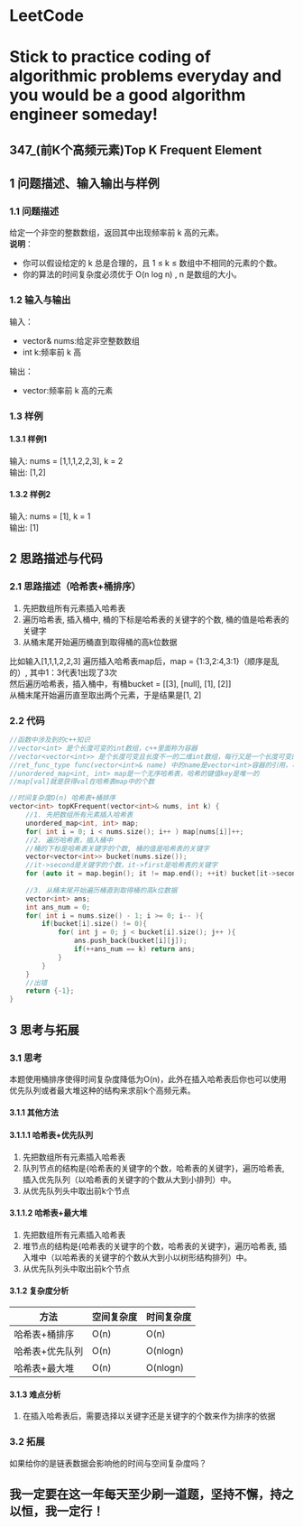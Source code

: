 # LeetCode
# Stick to practice coding of algorithmic problems everyday and you would be a good algorithm engineer someday!
## 347_(前K个高频元素)Top K Frequent Element
## 1 问题描述、输入输出与样例
### 1.1 问题描述
给定一个非空的整数数组，返回其中出现频率前 k 高的元素。<br>
__说明__：
* 你可以假设给定的 k 总是合理的，且 1 ≤ k ≤ 数组中不相同的元素的个数。
* 你的算法的时间复杂度必须优于 O(n log n) , n 是数组的大小。
### 1.2 输入与输出
输入：
* vector<int>& nums:给定非空整数数组
* int k:频率前 k 高

输出：
* vector<int>:频率前 k 高的元素
### 1.3 样例
#### 1.3.1 样例1
输入: nums = [1,1,1,2,2,3], k = 2<br>
输出: [1,2]
#### 1.3.2 样例2
输入: nums = [1], k = 1<br>
输出: [1]
## 2 思路描述与代码	
### 2.1 思路描述（哈希表+桶排序）
1. 先把数组所有元素插入哈希表
2. 遍历哈希表, 插入桶中, 桶的下标是哈希表的关键字的个数, 桶的值是哈希表的关键字
3. 从桶末尾开始遍历桶直到取得桶的高k位数据

比如输入[1,1,1,2,2,3]
遍历插入哈希表map后，map = {1:3,2:4,3:1}（顺序是乱的）, 其中1：3代表1出现了3次<br>
然后遍历哈希表，插入桶中，有桶bucket = [[3], [null], [1], [2]]<br>
从桶末尾开始遍历直至取出两个元素，于是结果是[1, 2]<br>
### 2.2 代码
```cpp
//函数中涉及到的c++知识
//vector<int> 是个长度可变的int数组，c++里面称为容器
//vector<vector<int>> 是个长度可变且长度不一的二维int数组，每行又是一个长度可变的int数组
//ret_func_type func(vector<int>& name) 中的name是vector<int>容器的引用，可以理解为传入一个指针
//unordered_map<int, int> map是一个无序哈希表，哈希的键值key是唯一的
//map[val]就是获得val在哈希表map中的个数

//时间复杂度O(n) 哈希表+桶排序
vector<int> topKFrequent(vector<int>& nums, int k) {
    //1. 先把数组所有元素插入哈希表
    unordered_map<int, int> map;
    for( int i = 0; i < nums.size(); i++ ) map[nums[i]]++;
    //2. 遍历哈希表，插入桶中
    //桶的下标是哈希表关键字的个数, 桶的值是哈希表的关键字
    vector<vector<int>> bucket(nums.size());
    //it->second是关键字的个数，it->first是哈希表的关键字
    for (auto it = map.begin(); it != map.end(); ++it) bucket[it->second - 1].push_back(it->first);
    
    //3. 从桶末尾开始遍历桶直到取得桶的高k位数据
    vector<int> ans;
    int ans_num = 0;
    for( int i = nums.size() - 1; i >= 0; i-- ){
        if(bucket[i].size() != 0){
            for( int j = 0; j < bucket[i].size(); j++ ){
                ans.push_back(bucket[i][j]);
                if(++ans_num == k) return ans;
            }
        }
    }
    //出错
    return {-1};
}
```
## 3 思考与拓展
### 3.1 思考
本题使用桶排序使得时间复杂度降低为O(n)，此外在插入哈希表后你也可以使用优先队列或者最大堆这种的结构来求前k个高频元素。
#### 3.1.1 其他方法
#### 3.1.1.1 哈希表+优先队列
1. 先把数组所有元素插入哈希表
2. 队列节点的结构是{哈希表的关键字的个数，哈希表的关键字}，遍历哈希表, 插入优先队列（以哈希表的关键字的个数从大到小排列）中。
3. 从优先队列头中取出前k个节点

#### 3.1.1.2 哈希表+最大堆
1. 先把数组所有元素插入哈希表
2. 堆节点的结构是{哈希表的关键字的个数，哈希表的关键字}，遍历哈希表, 插入堆中（以哈希表的关键字的个数从大到小以树形结构排列）中。
3. 从优先队列头中取出前k个节点

#### 3.1.2 复杂度分析
方法|空间复杂度|时间复杂度
--- | --- | ---
哈希表+桶排序|O(n)|O(n)
哈希表+优先队列|O(n)|O(nlogn)
哈希表+最大堆|O(n)|O(nlogn)
#### 3.1.3 难点分析
1. 在插入哈希表后，需要选择以关键字还是关键字的个数来作为排序的依据

### 3.2 拓展
如果给你的是链表数据会影响他的时间与空间复杂度吗？

	  
## 我一定要在这一年每天至少刷一道题，坚持不懈，持之以恒，我一定行！
